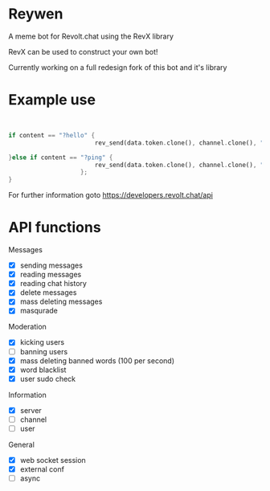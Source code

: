 # Reywen 
A meme bot for Revolt.chat using the RevX library

RevX can be used to construct your own bot!

Currently working on a full redesign fork of this bot and it's library

# Example use

```rust


if content == "?hello" {
                        rev_send(data.token.clone(), channel.clone(), "world!".to_string());

}else if content == "?ping" {
                        rev_send(data.token.clone(), channel.clone(), "Pong!!".to_string());
                    };
}

```   
For further information goto 
https://developers.revolt.chat/api


# API functions

Messages
- [x] sending messages
- [x] reading messages
- [x] reading chat history
- [x] delete messages
- [x] mass deleting messages
- [X] masqurade

Moderation
- [x] kicking users
- [ ] banning users
- [x] mass deleting banned words (100 per second)
- [x] word blacklist
- [x] user sudo check 

Information
- [x] server
- [ ] channel
- [ ] user

General
- [x] web socket session
- [x] external conf
- [ ] async
